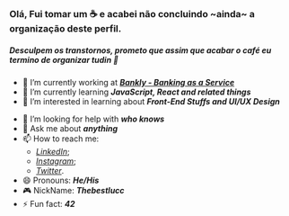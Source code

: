 ### Olá, Fui tomar um ☕ e acabei não concluindo ~ainda~ a organização deste perfil.


##### Desculpem os transtornos, prometo que assim que acabar o café eu termino de organizar tudin 🤗

<!--
**thebestlucc/thebestlucc** is a ✨ _special_ ✨ repository because its `README.md` (this file) appears on your GitHub profile.

Here are some ideas to get you started:
-->
- 🔭 I’m currently working at [_**Bankly - Banking as a Service**_](https://www.bankly.com.br/)
- 🌱 I’m currently learning _**JavaScript, React and related things**_
- 💠 I’m interested in learning about _**Front-End Stuffs and UI/UX Design**_
<!--- 👯 I’m looking to collaborate on ...-->
- 🤔 I’m looking for help with _**who knows**_
- 💬 Ask me about _**anything**_
- 📫 How to reach me: 
  -  [_LinkedIn_](https://www.linkedin.com/in/thebestlucc);
  -  [_Instagram_](https://www.instagram.com/thebestlucc);
  -  [_Twitter_](https://www.twitter.com/thebestlucc).
- 😄 Pronouns: _**He/His**_
- 🎮 NickName: _**Thebestlucc**_
- ⚡ Fun fact: _**42**_

